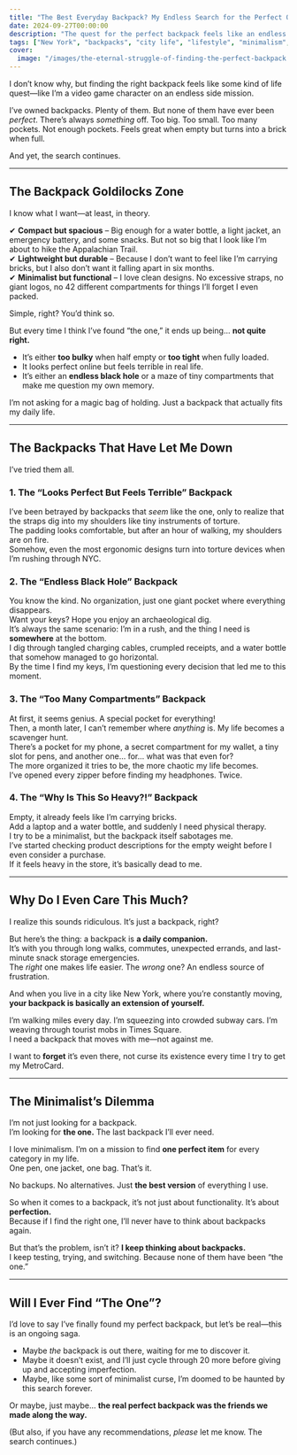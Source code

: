 ```yaml
---
title: "The Best Everyday Backpack? My Endless Search for the Perfect On"
date: 2024-09-27T00:00:00
description: "The quest for the perfect backpack feels like an endless life mission. From too many pockets to uncomfortable straps, the search continues."
tags: ["New York", "backpacks", "city life", "lifestyle", "minimalism", "product reviews"]
cover:
  image: "/images/the-eternal-struggle-of-finding-the-perfect-backpack.png"
---
```

I don’t know why, but finding the right backpack feels like some kind of life quest—like I’m a video game character on an endless side mission.

I’ve owned backpacks. Plenty of them. But none of them have ever been *perfect*. There’s always *something* off. Too big. Too small. Too many pockets. Not enough pockets. Feels great when empty but turns into a brick when full.

And yet, the search continues.

---

## **The Backpack Goldilocks Zone**

I know what I want—at least, in theory.

✔ **Compact but spacious** – Big enough for a water bottle, a light jacket, an emergency battery, and some snacks. But not so big that I look like I’m about to hike the Appalachian Trail.  
✔ **Lightweight but durable** – Because I don’t want to feel like I’m carrying bricks, but I also don’t want it falling apart in six months.  
✔ **Minimalist but functional** – I love clean designs. No excessive straps, no giant logos, no 42 different compartments for things I’ll forget I even packed.

Simple, right? You’d think so.

But every time I think I’ve found “the one,” it ends up being... **not quite right.**

- It’s either **too bulky** when half empty or **too tight** when fully loaded.  
- It looks perfect online but feels terrible in real life.  
- It’s either an **endless black hole** or a maze of tiny compartments that make me question my own memory.  

I’m not asking for a magic bag of holding. Just a backpack that actually fits my daily life.

---

## **The Backpacks That Have Let Me Down**

I’ve tried them all.

### **1. The “Looks Perfect But Feels Terrible” Backpack**  
I’ve been betrayed by backpacks that *seem* like the one, only to realize that the straps dig into my shoulders like tiny instruments of torture.  
The padding looks comfortable, but after an hour of walking, my shoulders are on fire.  
Somehow, even the most ergonomic designs turn into torture devices when I’m rushing through NYC.

### **2. The “Endless Black Hole” Backpack**  
You know the kind. No organization, just one giant pocket where everything disappears.  
Want your keys? Hope you enjoy an archaeological dig.  
It’s always the same scenario: I’m in a rush, and the thing I need is **somewhere** at the bottom.  
I dig through tangled charging cables, crumpled receipts, and a water bottle that somehow managed to go horizontal.  
By the time I find my keys, I’m questioning every decision that led me to this moment.  

### **3. The “Too Many Compartments” Backpack**  
At first, it seems genius. A special pocket for everything!  
Then, a month later, I can’t remember where *anything* is. My life becomes a scavenger hunt.  
There’s a pocket for my phone, a secret compartment for my wallet, a tiny slot for pens, and another one... for... what was that even for?  
The more organized it tries to be, the more chaotic my life becomes.  
I’ve opened every zipper before finding my headphones. Twice.  

### **4. The “Why Is This So Heavy?!” Backpack**  
Empty, it already feels like I’m carrying bricks.  
Add a laptop and a water bottle, and suddenly I need physical therapy.  
I try to be a minimalist, but the backpack itself sabotages me.  
I’ve started checking product descriptions for the empty weight before I even consider a purchase.  
If it feels heavy in the store, it’s basically dead to me.  

---

## **Why Do I Even Care This Much?**

I realize this sounds ridiculous. It’s just a backpack, right?

But here’s the thing: a backpack is **a daily companion.**  
It’s with you through long walks, commutes, unexpected errands, and last-minute snack storage emergencies.  
The *right* one makes life easier. The *wrong* one? An endless source of frustration.  

And when you live in a city like New York, where you’re constantly moving, **your backpack is basically an extension of yourself.**  

I’m walking miles every day. I’m squeezing into crowded subway cars. I’m weaving through tourist mobs in Times Square.  
I need a backpack that moves with me—not against me.  

I want to **forget** it’s even there, not curse its existence every time I try to get my MetroCard.  

---

## **The Minimalist’s Dilemma**

I’m not just looking for a backpack.  
I’m looking for **the one.** The last backpack I’ll ever need.  

I love minimalism. I’m on a mission to find **one perfect item** for every category in my life.  
One pen, one jacket, one bag. That’s it.  

No backups. No alternatives. Just **the best version** of everything I use.  

So when it comes to a backpack, it’s not just about functionality. It’s about **perfection.**  
Because if I find the right one, I’ll never have to think about backpacks again.  

But that’s the problem, isn’t it? **I keep thinking about backpacks.**  
I keep testing, trying, and switching. Because none of them have been “the one.”  

---

## **Will I Ever Find “The One”?**

I’d love to say I’ve finally found my perfect backpack, but let’s be real—this is an ongoing saga.

- Maybe *the* backpack is out there, waiting for me to discover it.  
- Maybe it doesn’t exist, and I’ll just cycle through 20 more before giving up and accepting imperfection.  
- Maybe, like some sort of minimalist curse, I’m doomed to be haunted by this search forever.  

Or maybe, just maybe... **the real perfect backpack was the friends we made along the way.**  

(But also, if you have any recommendations, *please* let me know. The search continues.)  